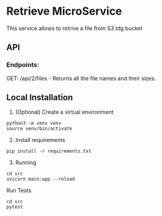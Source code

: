 # Retrieve MicroService

This service allows to retrive a file from S3 tdg bucket

## API

### Endpoints:

GET: /api/2/files - Returns all the file names and their sizes.


## Local Installation

1. (Optional) Create a virtual environment
```
python3 -m venv venv
source venv/bin/activate
```

2. Install requirements
```
pip install -r requirements.txt
```

3. Running 
```
cd src
uvicorn main:app --reload
```

Run Tests
```
cd src
pytest
```


